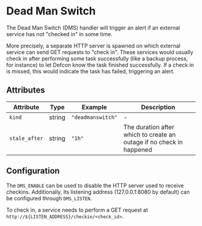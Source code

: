 # Dead Man Switch

The Dead Man Switch (DMS) handler will trigger an alert if an external service has not "checked in" in some time.

More precisely, a separate HTTP server is spawned on which external service can send GET requests to "check in". These services would usually check in after performing some task successfully (like a backup process, for instance) to let Defcon know the task finished successfully. If a check in is missed, this would indicate the task has failed, triggering an alert.

## Attributes

| Attribute     | Type   | Example           | Description                                                          |
| ------------- | ------ | ----------------- | -------------------------------------------------------------------- |
| `kind`        | string | `"deadmanswitch"` | -                                                                    |
| `stale_after` | string | `"1h"`            | The duration after which to create an outage if no check in happened |

## Configuration

The `DMS_ENABLE` can be used to disable the HTTP server used to receive checkins. Additionally, its listening address (127.0.0.1:8080 by default) can be configured through `DMS_LISTEN`.

To check in, a service needs to perform a GET request at `http://${LISTEN_ADDRESS}/checkin/<check_id>`.
